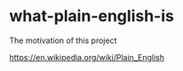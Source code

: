 # what-plain-english-is
The motivation of this project

https://en.wikipedia.org/wiki/Plain_English
